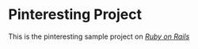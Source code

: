 # Pinteresting Project

This is the pinteresting sample project on [*Ruby on Rails*](http://onemonthrails.com)
